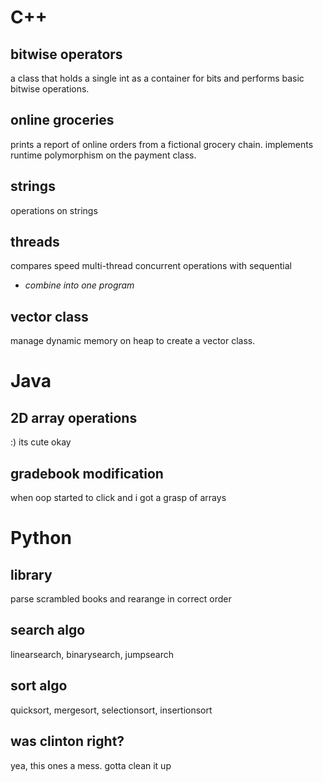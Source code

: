 # C++

## bitwise operators

a class that holds a single int as a container for bits and performs basic bitwise operations.

## online groceries

prints a report of online orders from a fictional grocery chain. implements runtime polymorphism on the payment class.

## strings

operations on strings

## threads

compares speed multi-thread concurrent operations with sequential

- _combine into one program_

## vector class

manage dynamic memory on heap to create a vector class.

# Java

## 2D array operations

:) its cute okay

## gradebook modification

when oop started to click and i got a grasp of arrays

# Python

## library

parse scrambled books and rearange in correct order

## search algo

linearsearch, binarysearch, jumpsearch

## sort algo

quicksort, mergesort, selectionsort, insertionsort

## was clinton right?

yea, this ones a mess. gotta clean it up
